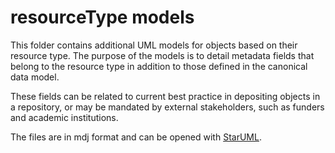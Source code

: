 
# resourceType models

This folder contains additional UML models for objects based on their resource type. The purpose of the models is to detail metadata fields that belong to the resource type in addition to those defined in the canonical data model.

These fields can be related to current best practice in depositing objects in a repository, or may be mandated by external stakeholders, such as funders and academic institutions.

The files are in mdj format and can be opened with [StarUML](http://staruml.io/download).
